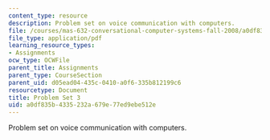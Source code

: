 ```yaml
---
content_type: resource
description: Problem set on voice communication with computers.
file: /courses/mas-632-conversational-computer-systems-fall-2008/a0df835b4335232a679e77ed9ebe512e_ps3.pdf
file_type: application/pdf
learning_resource_types:
- Assignments
ocw_type: OCWFile
parent_title: Assignments
parent_type: CourseSection
parent_uid: d05ead04-435c-0410-a0f6-335b812199c6
resourcetype: Document
title: Problem Set 3
uid: a0df835b-4335-232a-679e-77ed9ebe512e
---
```

Problem set on voice communication with computers.


